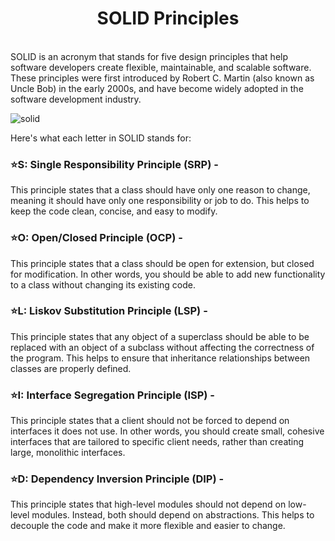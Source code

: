 <h1 align = "center"> SOLID Principles </h1><br>
SOLID is an acronym that stands for five design principles that help software developers create flexible, maintainable, and scalable software. These principles were first introduced by Robert C. Martin (also known as Uncle Bob) in the early 2000s, and have become widely adopted in the software development industry.

![solid](https://tudip.com/wp-content/uploads/2021/02/SOLID_Principles_website-1900x600.jpg)  

Here's what each letter in SOLID stands for:

### ⭐S: Single Responsibility Principle (SRP) - 
This principle states that a class should have only one reason to change, meaning it should have only one responsibility or job to do. This helps to keep the code clean, concise, and easy to modify.  

### ⭐O: Open/Closed Principle (OCP) - 
This principle states that a class should be open for extension, but closed for modification. In other words, you should be able to add new functionality to a class without changing its existing code.  

### ⭐L: Liskov Substitution Principle (LSP) - 
This principle states that any object of a superclass should be able to be replaced with an object of a subclass without affecting the correctness of the program. This helps to ensure that inheritance relationships between classes are properly defined.  

### ⭐I: Interface Segregation Principle (ISP) - 
This principle states that a client should not be forced to depend on interfaces it does not use. In other words, you should create small, cohesive interfaces that are tailored to specific client needs, rather than creating large, monolithic interfaces.  

### ⭐D: Dependency Inversion Principle (DIP) - 
This principle states that high-level modules should not depend on low-level modules. Instead, both should depend on abstractions. This helps to decouple the code and make it more flexible and easier to change.  

